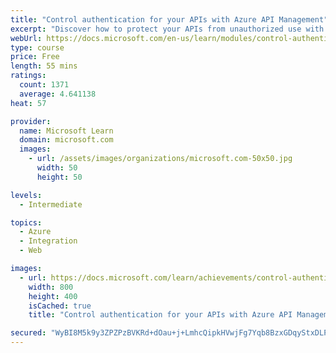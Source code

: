 ```yaml
---
title: "Control authentication for your APIs with Azure API Management"
excerpt: "Discover how to protect your APIs from unauthorized use with API keys and client certificate authentication."
webUrl: https://docs.microsoft.com/en-us/learn/modules/control-authentication-with-apim/
type: course
price: Free
length: 55 mins
ratings:
  count: 1371
  average: 4.641138
heat: 57

provider:
  name: Microsoft Learn
  domain: microsoft.com
  images:
    - url: /assets/images/organizations/microsoft.com-50x50.jpg
      width: 50
      height: 50

levels:
  - Intermediate

topics:
  - Azure
  - Integration
  - Web

images:
  - url: https://docs.microsoft.com/learn/achievements/control-authentication-with-apim-social.png
    width: 800
    height: 400
    isCached: true
    title: "Control authentication for your APIs with Azure API Management"

secured: "WyBI8M5k9y3ZPZPzBVKRd+dOau+j+LmhcQipkHVwjFg7Yqb8BzxGDqyStxDLP13dafaZhPny7+nUPYUPhlQ5hSpeD+NOFOU5ZaiI8961ZTs1BSRvDX80CWojcruSCuTG7qh/DD5/Xe3JHhSswW8d68Au/PIaPF4KPtpHFgZ+7jzGWmzuomWCwlZXSCJhlt3BYNR+gxp2DYy9+PlIN+QOqWF+ESlWacYOwNncPj7P/F+dGAj45mybQULIU76JdS0jjXoRYGKRySztjSfE3i7dVJdXNQ4SfNL0NT56rrH2bx+MTaQlC6w1/x3GiSUS2em+GazRypVXCJnSH3wx4Lzo/x31QoDMHSBHL4YciLsXVnNRqiCcChi4hUhHOaIg1Up7LpGTGLDY/ZPQ98BEZ/RXa0eO3gKiSkFxWfCKcnyFCKI=;guZe3G/pVGAQeiYtH7uEdw=="
---
```


